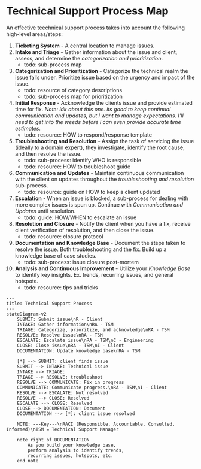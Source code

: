 # Technical Support Process Map

An effective teechnical support process takes into account the following high-level areas/steps:

1. **Ticketing System** - A central location to manage issues.
1. **Intake and Triage** - Gather information about the issue and client, assess, and determine the *categorization and prioritization*.
    - todo: sub-process map
1. **Categorization and Prioritization** - Categorize the technical realm the issue falls under. Prioritize issue based on the urgency and impact of the issue.
    - todo: resource of category descriptions
    - todo: sub-process map for prioritization
1. **Initial Response** - Acknowledge the clients issue and provide estimated time for fix. *Note: idk about this one. its good to keep continual communication and updates, but I want to manage expectations. I'll need to get into the weeds before I can even provide accurate time estimates.*
    - todo: resource: HOW to respond/response template
1. **Troubleshooting and Resolution** - Assign the task of servicing the issue (ideally to a domain expert), they investigate, identify the root cause, and then resolve the issue.
    - todo: sub-process: identify WHO is responsible
    - todo: resource: HOW to troubleshoot guide
1. **Communication and Updates** - Maintain continuous communication with the client on updates throughout the *troubleshooting and resolution* sub-process.
    - todo: resource: guide on HOW to keep a client updated 
1. **Escalation** - When an issue is blocked, a sub-process for dealing with more complex issues is spun up. Continue with *Communication and Updates* until resolution.
    - todo: guide: HOW/WHEN to escalate an issue
1. **Resolution and Closure** - Notify the client when you have a fix, receive client verification of resolution, and then close the issue.
    - todo: resource: closure protocol
1. **Documentation and Knowledge Base** - Document the steps taken to resolve the issue. Both troubleshooting and the fix. Build up a knowledge base of case studies.
    - todo: sub-process: issue closure post-mortem
1. **Analysis and Continuous Improvement** - Utilize your *Knowledge Base* to identify key insights. Ex. trends, recurring issues, and general hotspots.
    - todo: resource: tips and tricks

```mermaid
---
title: Technical Support Process
---
stateDiagram-v2
    SUBMIT: Submit issue\nR - Client
    INTAKE: Gather information\nRA - TSM
    TRIAGE: Categorize, prioritize, and acknowledge\nRA - TSM
    RESOLVE: Resolve issue\nRA - TSM
    ESCALATE: Escalate issue\nRA - TSM\nC - Engineering
    CLOSE: Close issue\nRA - TSM\nI - Client
    DOCUMENTATION: Update knowledge base\nRA - TSM

    [*] --> SUBMIT: client finds issue
    SUBMIT --> INTAKE: Technical issue
    INTAKE --> TRIAGE: 
    TRIAGE --> RESOLVE: troubleshoot
    RESOLVE --> COMMUNICATE: Fix in progress
    COMMUNICATE: Communicate progress.\nRA - TSM\nI - Client
    RESOLVE --> ESCALATE: Not resolved
    RESOLVE --> CLOSE: Resolved
    ESCALATE --> CLOSE: Resolved
    CLOSE --> DOCUMENTATION: Document
    DOCUMENTATION --> [*]: client issue resolved

    NOTE: ---Key---\nRACI (Responsible, Accountable, Consulted, Informed)\nTSM = Technical Support Manager

    note right of DOCUMENTATION
        As you build your knowledge base,
        perform analysis to identify trends,
        recurring issues, hotspots, etc.
    end note
```